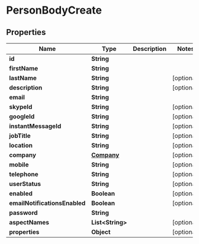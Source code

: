 
# PersonBodyCreate

## Properties
Name | Type | Description | Notes
------------ | ------------- | ------------- | -------------
**id** | **String** |  | 
**firstName** | **String** |  | 
**lastName** | **String** |  |  [optional]
**description** | **String** |  |  [optional]
**email** | **String** |  | 
**skypeId** | **String** |  |  [optional]
**googleId** | **String** |  |  [optional]
**instantMessageId** | **String** |  |  [optional]
**jobTitle** | **String** |  |  [optional]
**location** | **String** |  |  [optional]
**company** | [**Company**](Company.md) |  |  [optional]
**mobile** | **String** |  |  [optional]
**telephone** | **String** |  |  [optional]
**userStatus** | **String** |  |  [optional]
**enabled** | **Boolean** |  |  [optional]
**emailNotificationsEnabled** | **Boolean** |  |  [optional]
**password** | **String** |  | 
**aspectNames** | **List&lt;String&gt;** |  |  [optional]
**properties** | **Object** |  |  [optional]



